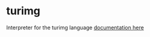 # turimg
Interpreter for the turimg language
[documentation here](https://esolangs.org/wiki/Turimg)
